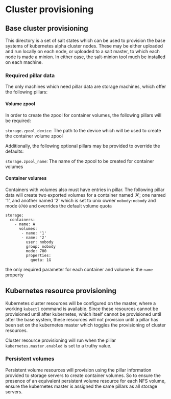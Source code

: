 # Cluster provisioning

## Base cluster provisioning

This directory is a set of salt states which can be used to provision the base
systems of kubernetes alpha cluster nodes. These may be either uploaded and run
locally on each node, or uploaded to a salt master, to which each node is made
a minion. In either case, the salt-minion tool much be installed on each machine.

### Required pillar data

The only machines which need pillar data are storage machines, which offer the
following pillars:

#### Volume zpool

In order to create the zpool for container volumes, the following pillars will be
required:

`storage.zpool_device`: The path to the device which will be used to create the
 container volume zpool

Additionally, the following optional pillars may be provided to override the
defaults:

`storage.zpool_name`: The name of the zpool to be created for container volumes

#### Container volumes

Containers with volumes also must have entries in pillar. The following pillar
data will create two exported volumes for a container named 'A'; one named '1',
and another named '2' which is set to unix owner `nobody:nobody` and mode `0700`
and overrides the default volume quota

```
storage:
  containers:
    - name: A
      volumes:
       - name: '1'
       - name: '2'
         user: nobody
         group: nobody
         mode: 700
         properties:
           quota: 1G
```

the only required parameter for each container and volume is the `name` property

## Kubernetes resource provisioning

Kubernetes cluster resources will be configured on the master, where a working
`kubectl` command is available. Since these resources cannot be provisioned until
after kubernetes, which itself cannot be provisioned until after the base system,
these resources will not provision until a pillar has been set on the kubernetes
master which toggles the provisioning of cluster resources.

Cluster resource provisioning will run when the pillar `kubernetes.master.enabled`
is set to a truthy value.

### Persistent volumes

Persistent volume resources will provision using the pillar information provided
to storage servers to create container volumes. So to ensure the presence of an
equivalent persistent volume resource for each NFS volume, ensure the kubernetes
master is assigned the same pillars as all storage servers.
